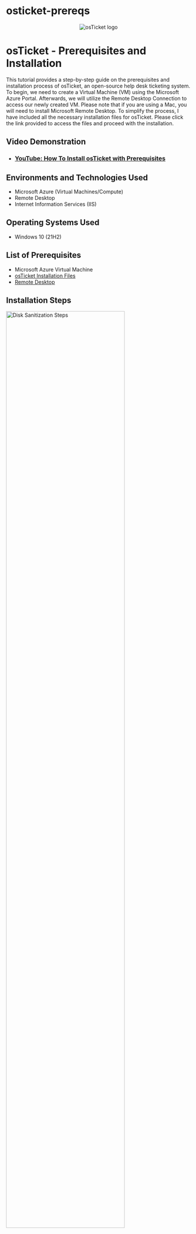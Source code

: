 # osticket-prereqs
<p align="center">
<img src="https://i.imgur.com/Clzj7Xs.png" alt="osTicket logo"/>
</p>

<h1>osTicket - Prerequisites and Installation</h1>
This tutorial provides a step-by-step guide on the prerequisites and installation process of osTicket, an open-source help desk ticketing system. To begin, we need to create a Virtual Machine (VM) using the Microsoft Azure Portal. Afterwards, we will utilize the Remote Desktop Connection to access our newly created VM. Please note that if you are using a Mac, you will need to install Microsoft Remote Desktop. To simplify the process, I have included all the necessary installation files for osTicket. Please click the link provided to access the files and proceed with the installation. <br />


<h2>Video Demonstration</h2>

- ### [YouTube: How To Install osTicket with Prerequisites](https://youtu.be/j9znTGJ56FA)

<h2>Environments and Technologies Used</h2>

- Microsoft Azure (Virtual Machines/Compute)
- Remote Desktop
- Internet Information Services (IIS)

<h2>Operating Systems Used </h2>

- Windows 10</b> (21H2)

<h2>List of Prerequisites</h2>

- Microsoft Azure Virtual Machine
- [osTicket Installation Files](https://drive.google.com/drive/u/1/folders/1APMfNyfNzcxZC6EzdaNfdZsUwxWYChf6)
- [Remote Desktop](https://apps.apple.com/us/app/microsoft-remote-desktop/id1295203466?mt=12) 


<h2>Installation Steps</h2>

<p>
<img src="https://i.imgur.com/P90vtKL.png" height="80%" width="80%" alt="Disk Sanitization Steps"/>
</p>
<p>
To start, we will proceed with the installation and enabling of IIS (Internet Information Services) in Windows. Additionally, we will enable CGI and Common HTTP Features. Please follow the steps below:

   - Navigate to the Control Panel on your Windows system.
   - Click on "Programs and Features."
   - Locate and select "Turn Windows features on or off."
   - A window will appear displaying a list of features. Scroll down and find "Internet Information Services (IIS)." Check the box next to it to enable IIS.
   - Expand the "Internet Information Services (IIS)" option.
   - Expand "World Wide Web Services."
   - Expand "Application Development Features."
   - Enable CGI by checking the box next to it.
   - Also, ensure that all the features for "Common HTTP Features" are enabled.

By following these steps, you will successfully install and enable IIS in Windows, including CGI and the necessary features for Common HTTP Features.
</p>
<br />

<p>
<img src="https://i.imgur.com/UofjXtm.png" height="80%" width="80%" alt="Disk Sanitization Steps"/>
</p>
<p>
Please follow these instructions to proceed with the next steps:

  Navigate to the location where the installation files are provided.
    I recommend downloading all of the files as a zip file for easier handling. To do this, right-click on the installation 
  files located next to "Shared with me" and click on "Download."
    Once the zip file is downloaded, extract its contents to a desired location on your system.

Now, we will proceed with the installation of PHP Manager for IIS and Rewrite Module:

   - Locate the downloaded files and find the installer for PHP Manager for IIS.
   - Double-click on the installer to start the installation process.
   - Follow the on-screen instructions to complete the installation of PHP Manager for IIS.
   - Repeat the following steps for Rewrite Module.

</p>
<br />

<p>
<img src="https://i.imgur.com/OQGGXyR.png" height="80%" width="80%" alt="Disk Sanitization Steps"/>
</p>
<p>
  
   - Create a new folder on the C:\ drive by right-clicking on an empty space and selecting "New" -> "Folder." Name the folder "PHP".

   - Now, navigate back to the location where you downloaded the files. Locate the PHP 7.3.8 files.

   - Select all the contents of the PHP 7.3.8 folder and move them into the newly created PHP folder on the C:\ drive.

   - After moving the files, find the "VC_redist.x86.exe" file and start the installation process by double-clicking on it. Follow the on-screen instructions to complete the installation.
   - Next, locate the downloaded files for MySQL 5.5.62. Start the installation process by running the installer.

   - During the installation of MySQL 5.5.62, choose the "Typical Setup" option.

   - In the Configuration Wizard, select the "Standard Configuration" option.

   - Create a password for the MySQL database. Since this is a lab environment, you can choose a password like "Password1" for simplicity.
</p>
<br />

<p>
<img src="https://i.imgur.com/wWAeIpM.png" height="80%" width="80%" alt="Disk Sanitization Steps"/>
</p>
<p>
To proceed with the remaining steps, please follow the instructions provided:

1. Open IIS (Internet Information Services) as an administrator. You can do this by searching for "IIS" in the Windows Start menu, right-clicking on "Internet Information Services (IIS) Manager," and selecting "Run as administrator."

2. Register PHP from within IIS:
   - In the IIS Manager, select the server name in the left-hand navigation pane.
   - Double-click on "Handler Mappings."
   - In the Actions pane on the right-hand side, click on "Add Module Mapping."
   - Fill in the following information in the dialog box:
     - Request Path: *.php
     - Module: FastCgiModule
     - Executable: C:\PHP\php-cgi.exe (Path to your PHP installation)
     - Name: PHP_via_FastCGI
   - Click "OK" to save the module mapping.

3. Reload IIS:
   - Open IIS Manager.
   - Stop the server by clicking on the "Stop" button in the Actions pane on the right-hand side.
   - Start the server by clicking on the "Start" button in the Actions pane.

4. Install osTicket v1.15.8:
   - Download osTicket from the Installation Files Folder.
   - Extract the contents of the downloaded file.
   - Copy the "upload" folder to "C:\inetpub\wwwroot" directory.
   - Within the "C:\inetpub\wwwroot" directory, rename the "upload" folder to "osTicket".

5. Reload IIS:
   - Open IIS Manager.
   - Stop the server by clicking on the "Stop" button in the Actions pane on the right-hand side.
   - Start the server by clicking on the "Start" button in the Actions pane.

6. Go to sites -> Default -> osTicket:
   - In IIS Manager, expand the server name in the left-hand navigation pane.
   - Expand "Sites" and then select "Default Web Site."
   - Under "Default Web Site," find the "osTicket" folder and click on it.
   - On the right-hand side, click on "Browse *:80".

By following these steps, you will have successfully completed the installation and configuration of osTicket.
</p>
<br />

<p>
<img src="https://i.imgur.com/CFXDCql.png" height="80%" width="80%" alt="Disk Sanitization Steps"/>
</p>
<p>
   
Note that some extensions are not enabled
   
   Go back to IIS Manager.
   
   Navigate to sites -> Default -> osTicket.
   
   Double-click on PHP Manager.
   
   In the PHP Manager window, click on "Enable or disable an extension."
   Enable the following extensions by checking the corresponding 
   checkboxes:
   
      - php_imap.dll
      - php_intl.dll
      - php_opcache.dll
   
   Click "Apply" or "OK" to save the changes.
    Refresh the osTicket site in your browser to observe the changes.

</p>
<br />

<p>
<img src="https://i.imgur.com/Q9vXAmf.png" height="80%" width="80%" alt="Disk Sanitization Steps"/>
</p>
<p>
To continue setting up osTicket and perform the necessary actions, please follow these steps:

1. Rename the file:
   - Open File Explorer and navigate to "C:\inetpub\wwwroot\osTicket\include\".
   - Locate the file "ost-sampleconfig.php".
   - Rename it to "ost-config.php".

2. Assign permissions to "ost-config.php":
   - Right-click on "ost-config.php" and select "Properties".
   - In the "Security" tab, click on "Disable inheritance" and choose "Remove all inherited permissions from this object".
   - Click on "Add" to add new permissions.
   - In the "Select Users or Groups" window, type "Everyone" and click "Check Names".
   - Select "Everyone" and click "OK".
   - Check the box for "Full control" under the "Allow" column for the "Everyone" group.
   - Click "OK" to save the changes.

3. Continue setting up osTicket in the browser:
   - Open your preferred browser and access the osTicket site.
   - Click on "Continue" to proceed with the setup.
   - Provide a name for the Helpdesk.
   - Specify the default email address that will receive emails from customers.

4. Download and install HeidiSQL:
   - From the installation files, download HeidiSQL.
   - Run the installer and follow the on-screen instructions to complete the installation.

5. Open HeidiSQL and create a new session:
   - Launch HeidiSQL.
   - Create a new session by clicking on the "New" button.
   - Enter the following details:
     - Network type: MySQL (TCP/IP).
     - Hostname/IP: localhost.
     - User: root.
     - Password: Password1 (assuming you used this password during the MySQL installation).
   - Click on "Save" to save the session.

6. Connect to the session and create the "osTicket" database:
   - Select the session you just created from the list.
   - Click on "Open" to connect to the session.
   - Once connected, click on the "SQL" tab.
   - In the SQL editor, enter the following command: `CREATE DATABASE osTicket;`
   - Press F9 or click on the "Execute" button to run the command and create the database.

By following these steps, you will have renamed the configuration file, assigned permissions, continued setting up osTicket in the browser, and created the "osTicket" database using HeidiSQL.
</p>
<br />

<p>
<img src="https://i.imgur.com/YZ7Eea7.png" height="80%" width="80%" alt="Disk Sanitization Steps"/>
</p>
<p>
    In the osTicket setup page in your browser, provide the following MySQL database details:
   
    - MySQL Database: osTicket
    - MySQL Username: root
    - MySQL Password: Password1 (assuming you used this password during the MySQL installation)

  Click on "Install Now!" to initiate the installation process.
   
</p>
<br />

<p>
<img src="https://i.imgur.com/sTQEDd6.png" height="80%" width="80%" alt="Disk Sanitization Steps"/>
</p>
<p>
Congratulations! With these steps completed, osTicket should be successfully installed without any errors. This installation process involved downloading and installing various files, enabling required features, and creating a database to be used with the osTicket software.
</p>
<br />

